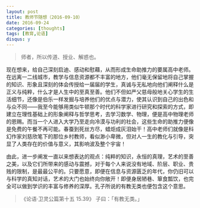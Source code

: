 ```yaml
---
layout: post
title: 教师节随想（2016-09-10）
date: 2016-09-24
categories: [thoughts]
tags: [教育,论语]
disqus: y
---
```


> 师者，所以传道、授业、解惑也。

现在想来，给自己深刻启迪、感动和慰藉，从而形成生命助推力的要属高中老师。在远离一二线城市，教学与信息资源都不丰富的地方，他们毫无保留地将自己掌握的知识、形象且深刻的体会传授给一届届的学生，真诚与无私地向他们阐释什么是正义与纯粹，什么才是人生中的至真至善。他们不但如严父慈母般地关心学生的生活细节，还像是伯乐一样发掘与培养他们的优点与潜力，使其认识到自己的出色和与众不同——我至今能够用类似牛顿那个时代的科学家进行研究和探索的方式，即建立在理性基础上的形象阐释与哲学思考，去学习数学、物理，便是高中物理老师的恩赐。而当一个人进入大学乃至走向冷漠与功利的社会，这些生命的助推力便像是免费的午餐不再可能。春蚕到死丝方尽，蜡炬成灰泪始干！高中老师们就像是科幻作家刘慈欣笔下的那位乡村教师，看似渺小卑微，但对人一生的教化与引导，突显了人类存在的价值与意义，其影响波及整个宇宙！

由此，进一步阐发一直以来想表达的观点：纯粹的知识，永恒的真理，艺术的至善之美，以及它们所带来的感动与震撼，对于每个人来说没有地域、阶层、职业、贵贱的限制，是最最公平的。只要愿意，即便在信息与资源匮乏的年代，你仍旧可以与科学的真知对话，艺术的大门也始终向你敞开！即便身居陋巷、箪食瓢饮，也完全可以做到学识的丰富与修养的深厚。孔子所说的有教无类也便包含这个意思。

> 《论语·卫灵公篇第十五 15.39》 子曰：「有教无类。」
